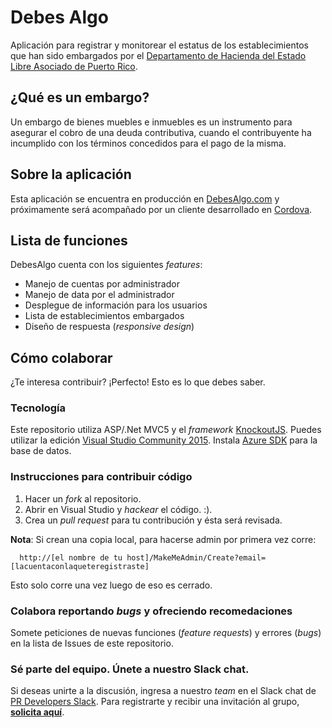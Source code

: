 # Debes Algo
Aplicación para registrar y monitorear el estatus de los establecimientos que han sido embargados por el [Departamento de Hacienda del Estado Libre Asociado de Puerto Rico](http://www.hacienda.gobierno.pr/).

## ¿Qué es un embargo?
Un embargo de bienes muebles e inmuebles es un instrumento para asegurar el cobro de una deuda contributiva, cuando el contribuyente ha incumplido con los términos concedidos para el pago de la misma. 

## Sobre la aplicación
Esta aplicación se encuentra en producción en [DebesAlgo.com](http://debesalgo.com) y próximamente será acompañado por un cliente desarrollado en [Cordova](https://cordova.apache.org/).

## Lista de funciones
DebesAlgo cuenta con los siguientes *features*:
- Manejo de cuentas por administrador
- Manejo de data por el administrador
- Desplegue de información para los usuarios
- Lista de establecimientos embargados
- Diseño de respuesta (*responsive design*)

## Cómo colaborar
¿Te interesa contribuir? ¡Perfecto! Esto es lo que debes saber.

### Tecnología
Este repositorio utiliza ASP/.Net MVC5 y el *framework* [KnockoutJS](http://knockoutjs.com/). Puedes utilizar la edición [Visual Studio Community 2015](https://www.visualstudio.com/en-us/products/visual-studio-community-vs.aspx). Instala [Azure SDK](http://go.microsoft.com/fwlink/?linkid=518003&clcid=0x409) para la base de datos.

### Instrucciones para contribuir código
1. Hacer un *fork* al repositorio.
2. Abrir en Visual Studio y *hackear* el código. :).
3. Crea un *pull request* para tu contribución y ésta será revisada.

**Nota**: Si crean una copia local, para hacerse admin por primera vez corre:

      http://[el nombre de tu host]/MakeMeAdmin/Create?email=[lacuentaconlaqueteregistraste]

Esto solo corre una vez luego de eso es cerrado.

### Colabora reportando *bugs* y ofreciendo recomedaciones
Somete peticiones de nuevas funciones (*feature requests*) y errores (*bugs*) en la lista de Issues de este repositorio.

### Sé parte del equipo. Únete a nuestro Slack chat.
Si deseas unirte a la discusión, ingresa a nuestro *team* en el Slack chat de [PR Developers Slack](http://PRDevelopers.slack.com). Para registrarte y recibir una invitación al grupo, [**solicita aquí**](https://prdevelopers.herokuapp.com/). 
